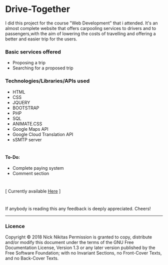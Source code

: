 # Drive-Together
I did this project for the course "Web Development" that i attended. 
It's an almost complete website that offers carpooling services to drivers and to 
passengers,with the aim of lowering the costs of travelling and offering a better and easier 
trip for the users.

### Basic services offered
* Proposing a trip
* Searching for a proposed trip

### Technologies/Libraries/APIs used
* HTML
* CSS
* JQUERY
* BOOTSTRAP
* PHP
* SQL
* ANIMATE.CSS
* Google Maps API
* Google Cloud Translation API
* sSMTP server




#
#### To-Do:
* Complete paying system
* Comment section



#
[ Currently available [Here](http://drivetogether.ddns.net:9000/) ]



#
If anybody is reading this any feedback is deeply appreciated. Cheers!

--- 
### Licence
Copyright © 2018 Nick Nikitas
Permission is granted to copy, distribute and/or modify this document under the terms of the GNU Free Documentation License, Version 1.3 or any later version published by the Free Software Foundation; with no Invariant Sections, no Front-Cover Texts, and no Back-Cover Texts.
